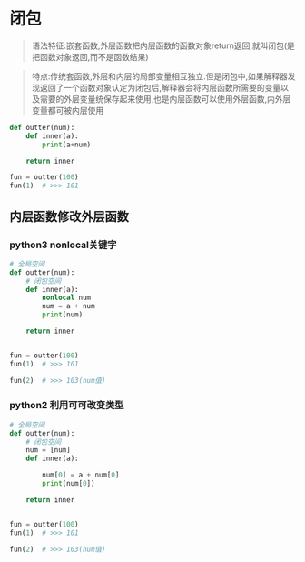 # 闭包
> 语法特征:嵌套函数,外层函数把内层函数的函数对象return返回,就叫闭包(是把函数对象返回,而不是函数结果)

> 特点:传统套函数,外层和内层的局部变量相互独立.但是闭包中,如果解释器发现返回了一个函数对象认定为闭包后,解释器会将内层函数所需要的变量以及需要的外层变量统保存起来使用,也是内层函数可以使用外层函数,内外层变量都可被内层使用
```python
def outter(num):
    def inner(a):
        print(a+num)

    return inner

fun = outter(100)
fun(1)  # >>> 101
```
## 内层函数修改外层函数
### python3 nonlocal关键字
```python
# 全局空间
def outter(num):
    # 闭包空间
    def inner(a):
        nonlocal num
        num = a + num
        print(num)

    return inner


fun = outter(100)
fun(1)  # >>> 101

fun(2)  # >>> 103(num值)
```
### python2 利用可可改变类型
```python
# 全局空间
def outter(num):
    # 闭包空间
    num = [num]
    def inner(a):

        num[0] = a + num[0]
        print(num[0])

    return inner


fun = outter(100)
fun(1)  # >>> 101

fun(2)  # >>> 103(num值)
```
